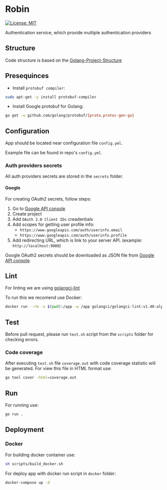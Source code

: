 # Robin
[![License: MIT](https://img.shields.io/badge/License-MIT-yellow.svg)](https://github.com/mindinventory/Golang-Project-Structure/blob/master/LICENSE)

Authentication service, which provide multiple authentication providers

## Structure

Code structure is based on the [Golang-Project-Structure](https://github.com/Mindinventory/Golang-Project-Structure)

## Presequinces

* Install `protobuf compiler`:

```sh
sudo apt-get -y install protobuf-compiler
```

* Install Google protobuf for Golang:

```sh
go get -u github.com/golang/protobuf/{proto,protoc-gen-go}
```

## Configuration

App should be located near configuration file `config.yml`.

Example file can be found in repo's `config.yml`.

### Auth providers secrets

All auth providers secrets are stored in the `secrets` folder.

#### Google

For creating OAuth2 secrets, follow steps:

1. Go to [Google API console](https://console.cloud.google.com)
2. Create project
3. Add `OAuth 2.0 Client IDs` creadentials
4. Add scopes for getting user profile info:
    * `https://www.googleapis.com/auth/userinfo.email`
	* `https://www.googleapis.com/auth/userinfo.profile`
5. Add redirecting URL, which is link to your server API. (example: `http://localhost:9000`)

Google OAuth2 secrets should be downloaded as JSON file from [Google API console](https://console.cloud.google.com/apis/).

## Lint

For linting we are using [golangci-lint](https://github.com/golangci/golangci-lint)

To run this we recomend use Docker:

```sh
docker run --rm -v $(pwd):/app -w /app golangci/golangci-lint:v1.40-alpine golangci-lint run
```

## Test

Before pull request, please run `test.sh` script from the `scripts` folder for checking errors.

### Code coverage

After executing `test.sh` file `coverage.out` with code coverage statistic will be generated.
For view this file in HTML format use:
```sh
go tool cover -html=coverage.out
```

## Run

For running use:

```sh
go run .
```

## Deployment

### Docker

For building docker container use:

```sh
sh scripts/build_docker.sh
```

For deploy app with docker run script in `docker` folder:
```sh
docker-compose up -d
```